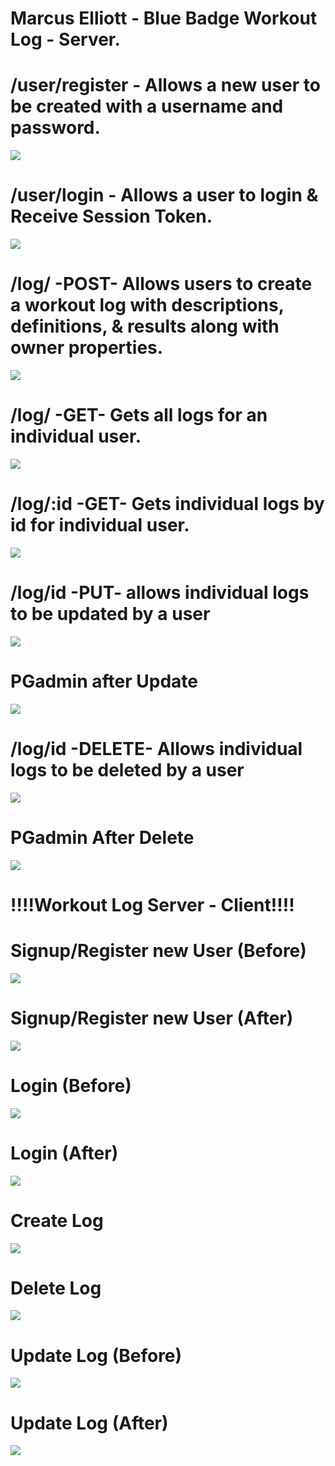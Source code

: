 # Marcus Elliott - Blue Badge Workout Log - Server.

# /user/register - Allows a new user to be created with a username and password.

![](images/Postman_CreateRegister_User.png)

# /user/login - Allows a user to login & Receive Session Token.

![](images/Postman_Login.png)

# /log/ -POST- Allows users to create a workout log with descriptions, definitions, & results along with owner properties.

![](images/Postman_Create_Log_with_Test_User.png)

# /log/ -GET- Gets all logs for an individual user.

![](images/Postman_Get_Log_list_for_User.png)

# /log/:id -GET- Gets individual logs by id for individual user.

![](images/Postman_Get_Individual_Log_by_id_for_individual_User.png)

# /log/id -PUT- allows individual logs to be updated by a user

![](images/Postman_UpdatePUT_Log_via_id.png)

# PGadmin after Update

![](images/pgAdmin4_LOG_TABLE_after_UPDATE_PUT.png)

# /log/id -DELETE- Allows individual logs to be deleted by a user

![](images/Postman_Log_DELETE.png)

# PGadmin After Delete

![](images/pgAdmin4_LOG_TABLE_after_Delete.png)

# !!!!Workout Log Server - Client!!!!

# Signup/Register new User (Before)

![](images/Workout_Log_CLient_-_SignUpRegister_BEFORE.png)

# Signup/Register new User (After)

![](images/Workout_Log_CLient_-_SignUpRegister_AFTER.png)

# Login (Before)

![](images/Workout_Log_Client_-_Login_with_user_BEFORE.png)

# Login (After)

![](images/Workout_Log_Client_-_Login_with_user_AFTER.png)

# Create Log

![](images/Workout_Log_Client_-_Create_LOG.png)

# Delete Log

![](images/Workout_Log_Client_-_DELETE_Log_AFTER.png)

# Update Log (Before)

![](images/Workout_Log_Client_-_UPDATE_Log_BEFORE.png)

# Update Log (After)

![](images/Workout_Log_Client_-_UPDATE_Log_AFTER.png)
